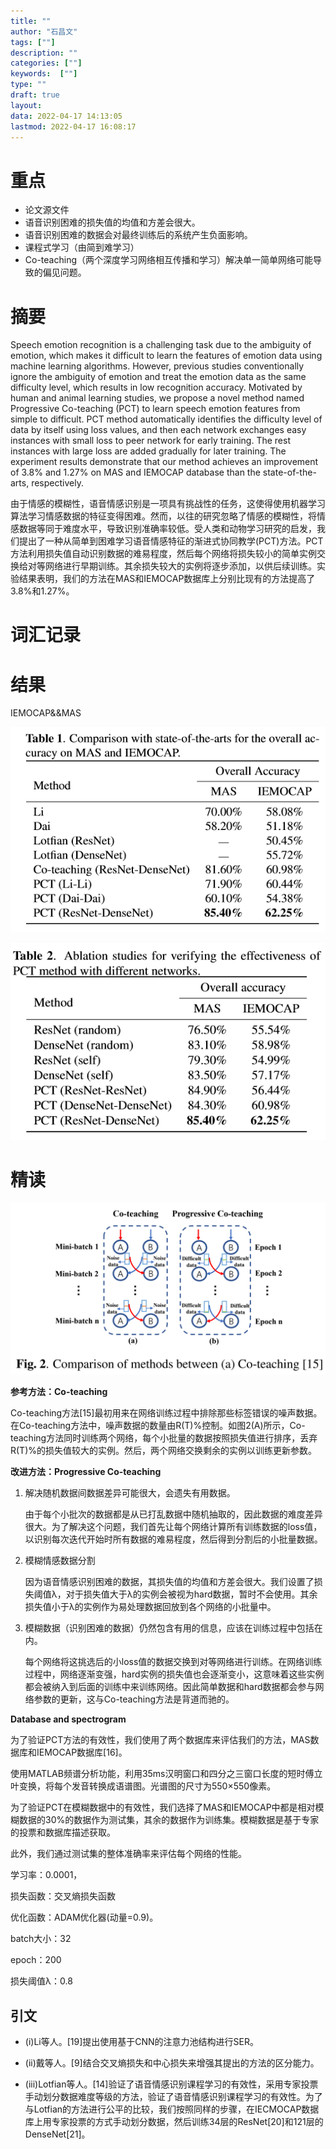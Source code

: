 ```yaml
---
title: ""
author: "石昌文"
tags: [""]
description: ""
categories: [""]
keywords:  [""]
type: ""
draft: true
layout: 
data: 2022-04-17 14:13:05
lastmod: 2022-04-17 16:08:17
---
```


# 重点

- 论文源文件
- 语音识别困难的损失值的均值和方差会很大。
- 语音识别困难的数据会对最终训练后的系统产生负面影响。
- 课程式学习（由简到难学习）
- Co-teaching（两个深度学习网络相互传播和学习）解决单一简单网络可能导致的偏见问题。

# 摘要

Speech emotion recognition is a challenging task due to the ambiguity of emotion, which makes it difficult to learn the features of emotion data using machine learning algorithms. However, previous studies conventionally ignore the ambiguity of emotion and treat the emotion data as the same difficulty level, which results in low recognition accuracy. Motivated by human and animal learning studies, we propose a novel method named Progressive Co-teaching (PCT) to learn speech emotion features from simple to difficult. PCT method automatically identifies the difficulty level of data by itself using loss values, and then each network exchanges easy instances with small loss to peer network for early training. The rest instances with large loss are added gradually for later training. The experiment results demonstrate that our method achieves an improvement of 3.8% and 1.27% on MAS and IEMOCAP database than the state-of-the-arts, respectively.

由于情感的模糊性，语音情感识别是一项具有挑战性的任务，这使得使用机器学习算法学习情感数据的特征变得困难。然而，以往的研究忽略了情感的模糊性，将情感数据等同于难度水平，导致识别准确率较低。受人类和动物学习研究的启发，我们提出了一种从简单到困难学习语音情感特征的渐进式协同教学(PCT)方法。PCT方法利用损失值自动识别数据的难易程度，然后每个网络将损失较小的简单实例交换给对等网络进行早期训练。其余损失较大的实例将逐步添加，以供后续训练。实验结果表明，我们的方法在MAS和IEMOCAP数据库上分别比现有的方法提高了3.8%和1.27%。

# 词汇记录

# 结果

IEMOCAP&&MAS

![]({1}_Progressive%20Co-Teaching%20for%20Ambiguous%20Speech%20Emotion%20Recognition.assets/image-20220417160506.png)

![]({1}_Progressive%20Co-Teaching%20for%20Ambiguous%20Speech%20Emotion%20Recognition.assets/image-20220417160513.png)

# 精读

![image-20220124145043099]({1}_Progressive%20Co-Teaching%20for%20Ambiguous%20Speech%20Emotion%20Recognition.assets/image-20220124145043099.png)

**参考方法：Co-teaching**

Co-teaching方法[15]最初用来在网络训练过程中排除那些标签错误的噪声数据。在Co-teaching方法中，噪声数据的数量由R(T)%控制。如图2(A)所示，Co-teaching方法同时训练两个网络，每个小批量的数据按照损失值进行排序，丢弃R(T)%的损失值较大的实例。然后，两个网络交换剩余的实例以训练更新参数。

**改进方法：Progressive Co-teaching**

1. 解决随机数据间数据差异可能很大，会遗失有用数据。

	由于每个小批次的数据都是从已打乱数据中随机抽取的，因此数据的难度差异很大。为了解决这个问题，我们首先让每个网络计算所有训练数据的loss值，以识别每次迭代开始时所有数据的难易程度，然后得到分割后的小批量数据。

2. 模糊情感数据分割

	因为语音情感识别困难的数据，其损失值的均值和方差会很大。我们设置了损失阈值λ，对于损失值大于λ的实例会被视为hard数据，暂时不会使用。其余损失值小于λ的实例作为易处理数据回放到各个网络的小批量中。

3. 模糊数据（识别困难的数据）仍然包含有用的信息，应该在训练过程中包括在内。

	每个网络将这挑选后的小loss值的数据交换到对等网络进行训练。在网络训练过程中，网络逐渐变强，hard实例的损失值也会逐渐变小，这意味着这些实例都会被纳入到后面的训练中来训练网络。因此简单数据和hard数据都会参与网络参数的更新，这与Co-teaching方法是背道而驰的。

**Database and spectrogram**

为了验证PCT方法的有效性，我们使用了两个数据库来评估我们的方法，MAS数据库和IEMOCAP数据库[16]。

使用MATLAB频谱分析功能，利用35ms汉明窗口和四分之三窗口长度的短时傅立叶变换，将每个发音转换成语谱图。光谱图的尺寸为550×550像素。

为了验证PCT在模糊数据中的有效性，我们选择了MAS和IEMOCAP中都是相对模糊数据的30%的数据作为测试集，其余的数据作为训练集。模糊数据是基于专家的投票和数据库描述获取。

此外，我们通过测试集的整体准确率来评估每个网络的性能。

学习率：0.0001，

损失函数：交叉熵损失函数

优化函数：ADAM优化器(动量=0.9)。

batch大小：32

epoch：200

损失阈值λ：0.8

## 引文

- (i)Li等人。[19]提出使用基于CNN的注意力池结构进行SER。

- (ii)戴等人。[9]结合交叉熵损失和中心损失来增强其提出的方法的区分能力。

- (iii)Lotfian等人。[14]验证了语音情感识别课程学习的有效性，采用专家投票手动划分数据难度等级的方法，验证了语音情感识别课程学习的有效性。为了与Lotfian的方法进行公平的比较，我们按照同样的步骤，在IECMOCAP数据库上用专家投票的方式手动划分数据，然后训练34层的ResNet[20]和121层的DenseNet[21]。
